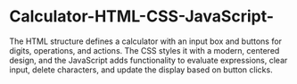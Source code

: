 # Calculator-HTML-CSS-JavaScript-
The HTML structure defines a calculator with an input box and buttons for digits, operations, and actions. The CSS styles it with a modern, centered design, and the JavaScript adds functionality to evaluate expressions, clear input, delete characters, and update the display based on button clicks.
